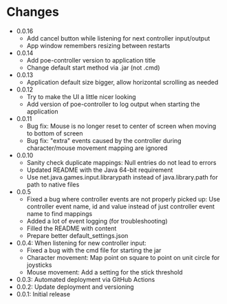# Changes
- 0.0.16
    - Add cancel button while listening for next controller input/output
    - App window remembers resizing between restarts
- 0.0.14
    - Add poe-controller version to application title
    - Change default start method via .jar (not .cmd)
- 0.0.13
    - Application default size bigger, allow horizontal scrolling as needed
- 0.0.12
    - Try to make the UI a little nicer looking
    - Add version of poe-controller to log output when starting the application
- 0.0.11
    - Bug fix: Mouse is no longer reset to center of screen when moving to bottom of screen
    - Bug fix: "extra" events caused by the controller during character/mouse movement mapping are ignored
- 0.0.10
    - Sanity check duplicate mappings: Null entries do not lead to errors
    - Updated README with the Java 64-bit requirement
    - Use net.java.games.input.librarypath instead of java.library.path for path to native files
- 0.0.5
    - Fixed a bug where controller events are not properly picked up: Use controller event name, id and value instead of just controller event name to find mappings
    - Added a lot of event logging (for troubleshooting) 
    - Filled the README with content
    - Prepare better default_settings.json
- 0.0.4: When listening for new controller input: 
    - Fixed a bug with the cmd file for starting the jar
    - Character movement: Map point on square to point on unit circle for joysticks
    - Mouse movement: Add a setting for the stick threshold
- 0.0.3: Automated deployment via GitHub Actions
- 0.0.2: Update deployment and versioning
- 0.0.1: Initial release